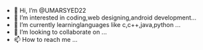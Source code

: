 - 👋 Hi, I’m @UMARSYED22
- 👀 I’m interested in coding,web designing,android development...
- 🌱 I’m currently learninglanguages like c,c++,java,python ...
- 💞️ I’m looking to collaborate on ...
- 📫 How to reach me ...

<!---
UMARSYED22/UMARSYED22 is a ✨ special ✨ repository because its `README.md` (this file) appears on your GitHub profile.
You can click the Preview link to take a look at your changes.
--->
